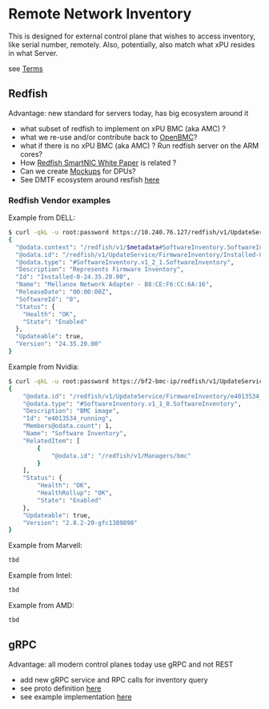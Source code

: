 # Remote Network Inventory

This is designed for external control plane that wishes to access inventory, like serial number, remotely.
Also, potentially, also match what xPU resides in what Server.

see [Terms](../boot/README.md#terms)

## Redfish

Advantage: new standard for servers today, has big ecosystem around it

- what subset of redfish to implement on xPU BMC (aka AMC) ?
- what we re-use and/or contribute back to [OpenBMC](https://github.com/openbmc)?
- what if there is no xPU BMC (aka AMC) ? Run redfish server on the ARM cores?
- How [Redfish SmartNIC White Paper](https://www.dmtf.org/sites/default/files/standards/documents/DSP2063_1.0.0.pdf) is related ?
- Can we create [Mockups](https://github.com/DMTF/Redfish-Mockup-Creator) for DPUs?
- See DMTF ecosystem around resfish [here](https://github.com/search?q=org:DMTF+redfish&type=repositories)

### Redfish Vendor examples

Example from DELL:

```bash
$ curl -qkL -u root:password https://10.240.76.127/redfish/v1/UpdateService/FirmwareInventory/Installed-0-24.35.20.00
{
  "@odata.context": "/redfish/v1/$metadata#SoftwareInventory.SoftwareInventory",
  "@odata.id": "/redfish/v1/UpdateService/FirmwareInventory/Installed-0-24.35.20.00",
  "@odata.type": "#SoftwareInventory.v1_2_1.SoftwareInventory",
  "Description": "Represents Firmware Inventory",
  "Id": "Installed-0-24.35.20.00",
  "Name": "Mellanox Network Adapter - B8:CE:F6:CC:6A:16",
  "ReleaseDate": "00:00:00Z",
  "SoftwareId": "0",
  "Status": {
    "Health": "OK",
    "State": "Enabled"
  },
  "Updateable": true,
  "Version": "24.35.20.00"
}
```

Example from Nvidia:

```bash
$ curl -qkL -u root:password https://bf2-bmc-ip/redfish/v1/UpdateService/FirmwareInventory/e4013534_running
{
    "@odata.id": "/redfish/v1/UpdateService/FirmwareInventory/e4013534_running",
    "@odata.type": "#SoftwareInventory.v1_1_0.SoftwareInventory",
    "Description": "BMC image",
    "Id": "e4013534_running",
    "Members@odata.count": 1,
    "Name": "Software Inventory",
    "RelatedItem": [
        {
            "@odata.id": "/redfish/v1/Managers/bmc"
        }
    ],
    "Status": {
        "Health": "OK",
        "HealthRollup": "OK",
        "State": "Enabled"
    },
    "Updateable": true,
    "Version": "2.8.2-20-gfc1389898"
}
```

Example from Marvell:
```bash
tbd
```

Example from Intel:
```bash
tbd
```

Example from AMD:
```bash
tbd
```

## gRPC

Advantage: all modern control planes today use gRPC and not REST

- add new gRPC service and RPC calls for inventory query
- see proto definition [here](https://github.com/opiproject/opi-api/blob/main/common/v1/inventory.proto)
- see example implementation [here](https://github.com/opiproject/opi-smbios-bridge)
